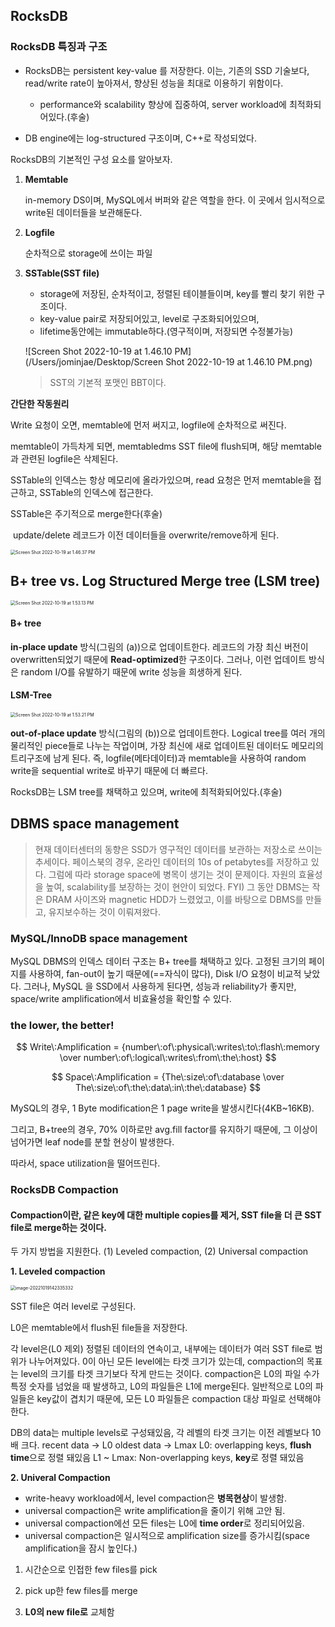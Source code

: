 ## RocksDB

### RocksDB 특징과 구조

- RocksDB는 persistent key-value 를 저장한다. 이는, 기존의 SSD 기술보다, read/write rate이 높아져서, 향상된 성능을 최대로 이용하기 위함이다.
  - performance와 scalability 향상에 집중하여, server workload에 최적화되어있다.(후술)

- DB engine에는 log-structured 구조이며, C++로 작성되었다.

RocksDB의 기본적인 구성 요소를 알아보자.

1. **Memtable**

   in-memory DS이며, MySQL에서 버퍼와 같은 역할을 한다. 이 곳에서 임시적으로 write된 데이터들을 보관해둔다.

2. **Logfile**

   순차적으로 storage에 쓰이는 파일

3. **SSTable(SST file)**

   - storage에 저장된, 순차적이고, 정렬된 테이블들이며, key를 빨리 찾기 위한 구조이다.
   - key-value pair로 저장되어있고, level로 구조화되어있으며,
   - lifetime동안에는 immutable하다.(영구적이며, 저장되면 수정불가능)

   ![Screen Shot 2022-10-19 at 1.46.10 PM](/Users/jominjae/Desktop/Screen Shot 2022-10-19 at 1.46.10 PM.png)

   > SST의 기본적 포맷인 BBT이다.

**간단한 작동원리**

Write 요청이 오면, memtable에 먼저 써지고, logfile에 순차적으로 써진다.

memtable이 가득차게 되면, memtabledms SST file에 flush되며, 해당 memtable과 관련된 logfile은 삭제된다.

SSTable의 인덱스는 항상 메모리에 올라가있으며, read 요청은 먼저 memtable을 접근하고, SSTable의 인덱스에 접근한다.

SSTable은 주기적으로 merge한다(후술)

​	update/delete 레코드가 이전 데이터들을 overwrite/remove하게 된다.

<img src="/Users/jominjae/Desktop/Screen Shot 2022-10-19 at 1.46.37 PM.png" alt="Screen Shot 2022-10-19 at 1.46.37 PM" style="zoom:50%;" />

## B+ tree vs. Log Structured Merge tree (LSM tree)

<img src="/Users/jominjae/Desktop/Screen Shot 2022-10-19 at 1.53.13 PM.png" alt="Screen Shot 2022-10-19 at 1.53.13 PM" style="zoom:50%;" />

#### B+ tree

**in-place update** 방식(그림의 (a))으로 업데이트한다. 레코드의 가장 최신 버전이 overwritten되었기 때문에 **Read-optimized**한 구조이다. 그러나, 이런 업데이트 방식은 random I/O를 유발하기 때문에 write 성능을 희생하게 된다.

#### LSM-Tree

<img src="/Users/jominjae/Desktop/Screen Shot 2022-10-19 at 1.53.21 PM.png" alt="Screen Shot 2022-10-19 at 1.53.21 PM" style="zoom:50%;" />

**out-of-place update** 방식(그림의 (b))으로 업데이트한다. Logical tree를 여러 개의 물리적인 piece들로 나누는 작업이며, 가장 최신에 새로 업데이트된 데이터도 메모리의 트리구조에 남게 된다. 즉, logfile(메타데이터)과 memtable을 사용하여 random write을 sequential write로 바꾸기 때문에 더 빠르다. 

RocksDB는 LSM tree를 채택하고 있으며, write에 최적화되어있다.(후술)

## DBMS space management

> 현재 데이터센터의 동향은 SSD가 영구적인 데이터를 보관하는 저장소로 쓰이는 추세이다. 페이스북의 경우, 온라인 데이터의 10s of petabytes를 저장하고 있다. 그럼에 따라 storage space에 병목이 생기는 것이 문제이다. 자원의 효율성을 높여, scalability를 보장하는 것이 현안이 되었다. FYI) 그 동안 DBMS는 작은 DRAM 사이즈와 magnetic HDD가 느렸었고, 이를 바탕으로 DBMS를 만들고, 유지보수하는 것이 이뤄져왔다.

### MySQL/InnoDB space management

MySQL DBMS의 인덱스 데이터 구조는 B+ tree를 채택하고 있다. 고정된 크기의 페이지를 사용하여, fan-out이 높기 때문에(==자식이 많다), Disk I/O 요청이 비교적 낮았다. 그러나, MySQL 을 SSD에서 사용하게 된다면, 성능과 reliability가 좋지만, space/write amplification에서 비효율성을 확인할 수 있다.

### the lower, the better!

$$
Write\:Amplification = {number\:of\:physical\:writes\:to\:flash\:memory \over number\:of\:logical\:writes\:from\:the\:host}
$$

$$
Space\:Amplification = {The\:size\:of\:database \over The\:size\:of\:the\:data\:in\:the\:database}
$$

MySQL의 경우, 1 Byte modification은 1 page write을 발생시킨다(4KB~16KB).

그리고, B+tree의 경우, 70% 이하로만 avg.fill factor를 유지하기 때문에, 그 이상이 넘어가면 leaf node를 분할 현상이 발생한다.

따라서, space utilization을 떨어뜨린다.



### RocksDB Compaction

#### Compaction이란, 같은 key에 대한 multiple copies를 제거, SST file을 더 큰 SST file로 merge하는 것이다.

두 가지 방법을 지원한다. (1) Leveled compaction, (2) Universal compaction

**1. Leveled compaction**

<img src="/Users/jominjae/Library/Application Support/typora-user-images/image-20221019142335332.png" alt="image-20221019142335332" style="zoom:50%;" />

SST file은 여러 level로 구성된다. 

L0은 memtable에서 flush된 file들을 저장한다. 

각 level은(L0 제외) 정렬된 데이터의 연속이고, 내부에는 데이터가 여러 SST file로 범위가 나누어져있다.
0이 아닌 모든 level에는 타겟 크기가 있는데, compaction의 목표는 level의 크기를 타겟 크기보다 작게 만드는 것이다.
compaction은 L0의 파일 수가 특정 숫자를 넘었을 때 발생하고, L0의 파일들은 L1에 merge된다. 일반적으로 L0의 파일들은 key값이 겹치기 때문에, 모든 L0 파일들은 compaction 대상 파일로 선택해야 한다.

DB의 data는 multiple levels로 구성돼있음, 각 레벨의 타겟 크기는 이전 레벨보다 10배 크다.
	recent data -> L0
	oldest data -> Lmax
L0: overlapping keys, **flush time**으로 정렬 돼있음
L1 ~ Lmax: Non-overlapping keys, **key**로 정렬 돼있음



**2. Univeral Compaction**

- write-heavy workload에서, level compaction은 **병목현상**이 발생함.
- universal compaction은 write amplification을 줄이기 위해 고안 됨.
- universal compaction에선 모든 files는 L0에 **time order**로 정리되어있음.
- universal compaction은 일시적으로 amplification size를 증가시킴(space amplification을 잠시 높인다.)

1. 시간순으로 인접한 few files를 pick

2. pick up한 few files를 merge

3. **L0의 new file로** 교체함

   

